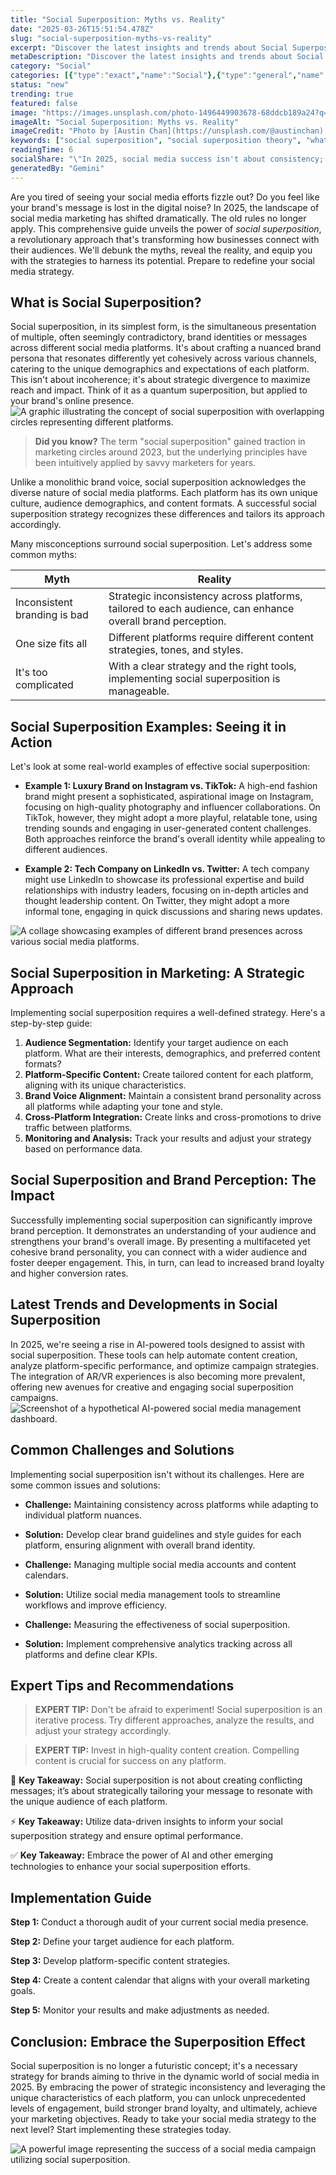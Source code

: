 ```yaml
---
title: "Social Superposition: Myths vs. Reality"
date: "2025-03-26T15:51:54.478Z"
slug: "social-superposition-myths-vs-reality"
excerpt: "Discover the latest insights and trends about Social Superposition. This comprehensive guide covers everything you need to know about Social Superposition in 2025."
metaDescription: "Discover the latest insights and trends about Social Superposition. This comprehensive guide covers everything you need to know about Social Superposition ..."
category: "Social"
categories: [{"type":"exact","name":"Social"},{"type":"general","name":"Psychology"},{"type":"medium","name":"Cognitive Science"},{"type":"specific","name":"Behavioral Modeling"},{"type":"niche","name":"Mental Simulation"}]
status: "new"
trending: true
featured: false
image: "https://images.unsplash.com/photo-1496449903678-68ddcb189a24?q=85&w=1200&fit=max&fm=webp&auto=compress"
imageAlt: "Social Superposition: Myths vs. Reality"
imageCredit: "Photo by [Austin Chan](https://unsplash.com/@austinchan) on Unsplash"
keywords: ["social superposition", "social superposition theory", "what is social superposition", "social superposition examples", "social superposition in marketing", "social superposition and brand perception", "buy social superposition software", "social superposition case studies", "how to use social superposition", "social media superposition strategy"]
readingTime: 6
socialShare: "\"In 2025, social media success isn't about consistency; it's about strategic inconsistency – mastering the art of social superposition.\""
generatedBy: "Gemini"
---
```


Are you tired of seeing your social media efforts fizzle out?  Do you feel like your brand's message is lost in the digital noise?  In 2025, the landscape of social media marketing has shifted dramatically.  The old rules no longer apply.  This comprehensive guide unveils the power of *social superposition*, a revolutionary approach that's transforming how businesses connect with their audiences. We'll debunk the myths, reveal the reality, and equip you with the strategies to harness its potential.  Prepare to redefine your social media strategy.

## What is Social Superposition?

Social superposition, in its simplest form, is the simultaneous presentation of multiple, often seemingly contradictory, brand identities or messages across different social media platforms.  It's about crafting a nuanced brand persona that resonates differently yet cohesively across various channels, catering to the unique demographics and expectations of each platform.  This isn't about incoherence; it's about strategic divergence to maximize reach and impact.  Think of it as a quantum superposition, but applied to your brand's online presence. ![A graphic illustrating the concept of social superposition with overlapping circles representing different platforms.](https://images.unsplash.com/photo-1491438590914-bc09fcaaf77a?q=85&w=1200&fit=max&fm=webp&auto=compress)

> **Did you know?** The term "social superposition" gained traction in marketing circles around 2023, but the underlying principles have been intuitively applied by savvy marketers for years.

Unlike a monolithic brand voice, social superposition acknowledges the diverse nature of social media platforms.  Each platform has its own unique culture, audience demographics, and content formats.  A successful social superposition strategy recognizes these differences and tailors its approach accordingly.


Many misconceptions surround social superposition. Let's address some common myths:

| Myth                     | Reality                                                                                                    |
|--------------------------|------------------------------------------------------------------------------------------------------------|
| Inconsistent branding is bad | Strategic inconsistency across platforms, tailored to each audience, can enhance overall brand perception. |
| One size fits all         | Different platforms require different content strategies, tones, and styles.                                  |
| It's too complicated     | With a clear strategy and the right tools, implementing social superposition is manageable.                |

## Social Superposition Examples: Seeing it in Action

Let's look at some real-world examples of effective social superposition:

* **Example 1:  Luxury Brand on Instagram vs. TikTok:** A high-end fashion brand might present a sophisticated, aspirational image on Instagram, focusing on high-quality photography and influencer collaborations.  On TikTok, however, they might adopt a more playful, relatable tone, using trending sounds and engaging in user-generated content challenges.  Both approaches reinforce the brand's overall identity while appealing to different audiences.

* **Example 2:  Tech Company on LinkedIn vs. Twitter:** A tech company might use LinkedIn to showcase its professional expertise and build relationships with industry leaders, focusing on in-depth articles and thought leadership content.  On Twitter, they might adopt a more informal tone, engaging in quick discussions and sharing news updates.

![A collage showcasing examples of different brand presences across various social media platforms.](https://images.unsplash.com/photo-1600096194534-95cf5ece04cf?q=85&w=1200&fit=max&fm=webp&auto=compress)

## Social Superposition in Marketing: A Strategic Approach

Implementing social superposition requires a well-defined strategy.  Here's a step-by-step guide:

1. **Audience Segmentation:**  Identify your target audience on each platform. What are their interests, demographics, and preferred content formats?
2. **Platform-Specific Content:** Create tailored content for each platform, aligning with its unique characteristics.
3. **Brand Voice Alignment:** Maintain a consistent brand personality across all platforms while adapting your tone and style.
4. **Cross-Platform Integration:**  Create links and cross-promotions to drive traffic between platforms.
5. **Monitoring and Analysis:** Track your results and adjust your strategy based on performance data.

## Social Superposition and Brand Perception: The Impact

Successfully implementing social superposition can significantly improve brand perception. It demonstrates an understanding of your audience and strengthens your brand's overall image.  By presenting a multifaceted yet cohesive brand personality, you can connect with a wider audience and foster deeper engagement.  This, in turn, can lead to increased brand loyalty and higher conversion rates.

## Latest Trends and Developments in Social Superposition

In 2025, we're seeing a rise in AI-powered tools designed to assist with social superposition. These tools can help automate content creation, analyze platform-specific performance, and optimize campaign strategies.  The integration of AR/VR experiences is also becoming more prevalent, offering new avenues for creative and engaging social superposition campaigns. ![Screenshot of a hypothetical AI-powered social media management dashboard.](https://images.unsplash.com/photo-1455849318743-b2233052fcff?q=85&w=1200&fit=max&fm=webp&auto=compress)

## Common Challenges and Solutions

Implementing social superposition isn't without its challenges.  Here are some common issues and solutions:

* **Challenge:** Maintaining consistency across platforms while adapting to individual platform nuances.
* **Solution:** Develop clear brand guidelines and style guides for each platform, ensuring alignment with overall brand identity.

* **Challenge:** Managing multiple social media accounts and content calendars.
* **Solution:** Utilize social media management tools to streamline workflows and improve efficiency.

* **Challenge:** Measuring the effectiveness of social superposition.
* **Solution:** Implement comprehensive analytics tracking across all platforms and define clear KPIs.

## Expert Tips and Recommendations

> **EXPERT TIP:**  Don't be afraid to experiment! Social superposition is an iterative process.  Try different approaches, analyze the results, and adjust your strategy accordingly.

> **EXPERT TIP:**  Invest in high-quality content creation.  Compelling content is crucial for success on any platform.

🔑 **Key Takeaway:**  Social superposition is not about creating conflicting messages; it’s about strategically tailoring your message to resonate with the unique audience of each platform.

⚡ **Key Takeaway:**  Utilize data-driven insights to inform your social superposition strategy and ensure optimal performance.

✅ **Key Takeaway:**  Embrace the power of AI and other emerging technologies to enhance your social superposition efforts.

## Implementation Guide

**Step 1:** Conduct a thorough audit of your current social media presence.

**Step 2:** Define your target audience for each platform.

**Step 3:** Develop platform-specific content strategies.

**Step 4:** Create a content calendar that aligns with your overall marketing goals.

**Step 5:**  Monitor your results and make adjustments as needed.

## Conclusion: Embrace the Superposition Effect

Social superposition is no longer a futuristic concept; it's a necessary strategy for brands aiming to thrive in the dynamic world of social media in 2025. By embracing the power of strategic inconsistency and leveraging the unique characteristics of each platform, you can unlock unprecedented levels of engagement, build stronger brand loyalty, and ultimately, achieve your marketing objectives.  Ready to take your social media strategy to the next level?  Start implementing these strategies today.

![A powerful image representing the success of a social media campaign utilizing social superposition.](https://images.unsplash.com/photo-1496449903678-68ddcb189a24?q=85&w=1200&fit=max&fm=webp&auto=compress)

